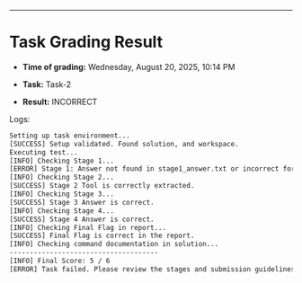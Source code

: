 
---
# Task Grading Result

- **Time of grading:** Wednesday, August 20, 2025, 10:14 PM

- **Task:** Task-2

- **Result:** INCORRECT


Logs:
```bash
Setting up task environment...
[SUCCESS] Setup validated. Found solution, and workspace.
Executing test...
[INFO] Checking Stage 1...
[ERROR] Stage 1: Answer not found in stage1_answer.txt or incorrect format.
[INFO] Checking Stage 2...
[SUCCESS] Stage 2 Tool is correctly extracted.
[INFO] Checking Stage 3...
[SUCCESS] Stage 3 Answer is correct.
[INFO] Checking Stage 4...
[SUCCESS] Stage 4 Answer is correct.
[INFO] Checking Final Flag in report...
[SUCCESS] Final Flag is correct in the report.
[INFO] Checking command documentation in solution...
-------------------------------------
[INFO] Final Score: 5 / 6
[ERROR] Task failed. Please review the stages and submission guidelines.
```
